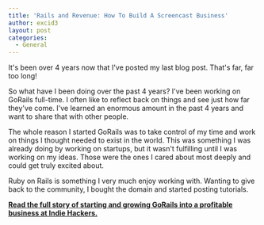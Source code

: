 ```yaml
---
title: 'Rails and Revenue: How To Build A Screencast Business'
author: excid3
layout: post
categories:
  - General
---
```


It's been over 4 years now that I've posted my last blog post. That's
far, far too long!

So what have I been doing over the past 4 years? I've been working on
GoRails full-time.  I often like to reflect back on things and see just
how far they've come. I've learned an enormous amount in the past 4
years and want to share that with other people.

The whole reason I started GoRails was to take control of my time and
work on things I thought needed to exist in the world. This was
something I was already doing by working on startups, but it wasn't
fulfilling until I was working on my ideas. Those were the ones I cared
about most deeply and could get truly excited about.

Ruby on Rails is something I very much enjoy working with. Wanting to
give back to the community, I bought the domain and started posting
tutorials.

<a href="https://www.indiehackers.com/interview/8999c7ac7f"
target="blank"><strong>Read the full story of starting and growing GoRails into
a profitable business at Indie Hackers.</strong></a>
